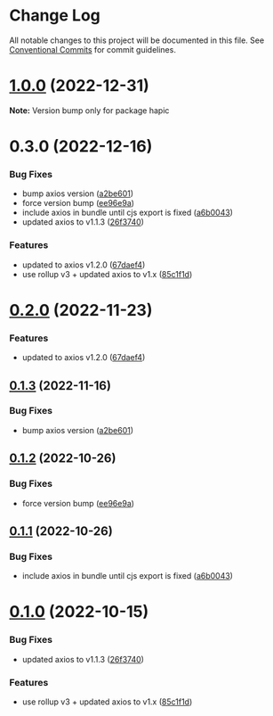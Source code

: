 # Change Log

All notable changes to this project will be documented in this file.
See [Conventional Commits](https://conventionalcommits.org) for commit guidelines.

# [1.0.0](https://github.com/Tada5hi/hapic/compare/v0.3.0...v1.0.0) (2022-12-31)

**Note:** Version bump only for package hapic





# 0.3.0 (2022-12-16)


### Bug Fixes

* bump axios version ([a2be601](https://github.com/Tada5hi/hapic/commit/a2be6010d739ebd198a949e0f73f7d6412269acd))
* force version bump ([ee96e9a](https://github.com/Tada5hi/hapic/commit/ee96e9aec71e312c6d5f8d4464b189a2ca800cee))
* include axios in bundle until cjs export is fixed ([a6b0043](https://github.com/Tada5hi/hapic/commit/a6b0043771da089cd3cc8664fe057e428a28ec8a))
* updated axios to v1.1.3 ([26f3740](https://github.com/Tada5hi/hapic/commit/26f37409bc70b79498a560d44097ecc9fcbbe397))


### Features

* updated to axios v1.2.0 ([67daef4](https://github.com/Tada5hi/hapic/commit/67daef4dd51e70048404486a816b60d5d289359d))
* use rollup v3 + updated axios to v1.x ([85c1f1d](https://github.com/Tada5hi/hapic/commit/85c1f1d3e97a1f9ab84e88773bc6ca722a90b26f))





# [0.2.0](https://github.com/Tada5hi/hapic/compare/hapic@0.1.3...hapic@0.2.0) (2022-11-23)


### Features

* updated to axios v1.2.0 ([67daef4](https://github.com/Tada5hi/hapic/commit/67daef4dd51e70048404486a816b60d5d289359d))





## [0.1.3](https://github.com/Tada5hi/hapic/compare/hapic@0.1.2...hapic@0.1.3) (2022-11-16)


### Bug Fixes

* bump axios version ([a2be601](https://github.com/Tada5hi/hapic/commit/a2be6010d739ebd198a949e0f73f7d6412269acd))





## [0.1.2](https://github.com/Tada5hi/hapic/compare/hapic@0.1.1...hapic@0.1.2) (2022-10-26)


### Bug Fixes

* force version bump ([ee96e9a](https://github.com/Tada5hi/hapic/commit/ee96e9aec71e312c6d5f8d4464b189a2ca800cee))





## [0.1.1](https://github.com/Tada5hi/hapic/compare/hapic@0.1.0...hapic@0.1.1) (2022-10-26)


### Bug Fixes

* include axios in bundle until cjs export is fixed ([a6b0043](https://github.com/Tada5hi/hapic/commit/a6b0043771da089cd3cc8664fe057e428a28ec8a))





# [0.1.0](https://github.com/Tada5hi/hapic/compare/hapic@0.0.2...hapic@0.1.0) (2022-10-15)


### Bug Fixes

* updated axios to v1.1.3 ([26f3740](https://github.com/Tada5hi/hapic/commit/26f37409bc70b79498a560d44097ecc9fcbbe397))


### Features

* use rollup v3 + updated axios to v1.x ([85c1f1d](https://github.com/Tada5hi/hapic/commit/85c1f1d3e97a1f9ab84e88773bc6ca722a90b26f))
